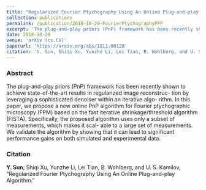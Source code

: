 ```yaml
---
title: "Regularized Fourier Ptychography Using An Online Plug-and-play Algorithm"
collection: publications
permalink: /publication/2018-10-29-FourierPtychographyPPP
excerpt: 'The plug-and-play priors (PnP) framework has been recently shown to achieve state-of-the-art results in regularized image reconstruc- tion by leveraging a sophisticated denoiser within an iterative algo- rithm. In this paper, we propose a new online PnP algorithm for Fourier ptychographic microscopy (FPM) based on the fast iterative shrinkage/threshold algorithm (FISTA). Specifically, the proposed algorithm uses only a subset of measurements, which makes it scal- able to a large set of measurements. We validate the algorithm by showing that it can lead to significant performance gains on both simulated and experimental data.'
date: 2018-10-29
venue: 'arXiv (cs.CV)'
paperurl: 'https://arxiv.org/abs/1811.00120'
citation: 'Y. Sun, Shiqi Xu, Yunzhe Li, Lei Tian, B. Wohlberg, and U. S. Kamilov, &quot;Regularized Fourier Ptychography Using An Online Plug-and-play Algorithm.&quot;'
---
```


### Abstract
The plug-and-play priors (PnP) framework has been recently shown to achieve state-of-the-art results in regularized image reconstruc- tion by leveraging a sophisticated denoiser within an iterative algo- rithm. In this paper, we propose a new online PnP algorithm for Fourier ptychographic microscopy (FPM) based on the fast iterative shrinkage/threshold algorithm (FISTA). Specifically, the proposed algorithm uses only a subset of measurements, which makes it scal- able to a large set of measurements. We validate the algorithm by showing that it can lead to significant performance gains on both simulated and experimental data.


### Citation
__Y. Sun__, Shiqi Xu, Yunzhe Li, Lei Tian, B. Wohlberg, and U. S. Kamilov, “Regularized Fourier Ptychography Using An Online Plug-and-play Algorithm.”
